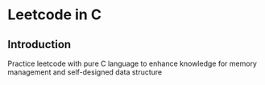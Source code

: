 # Leetcode in C
## Introduction
Practice leetcode with pure C language to enhance knowledge for memory management and self-designed data structure
